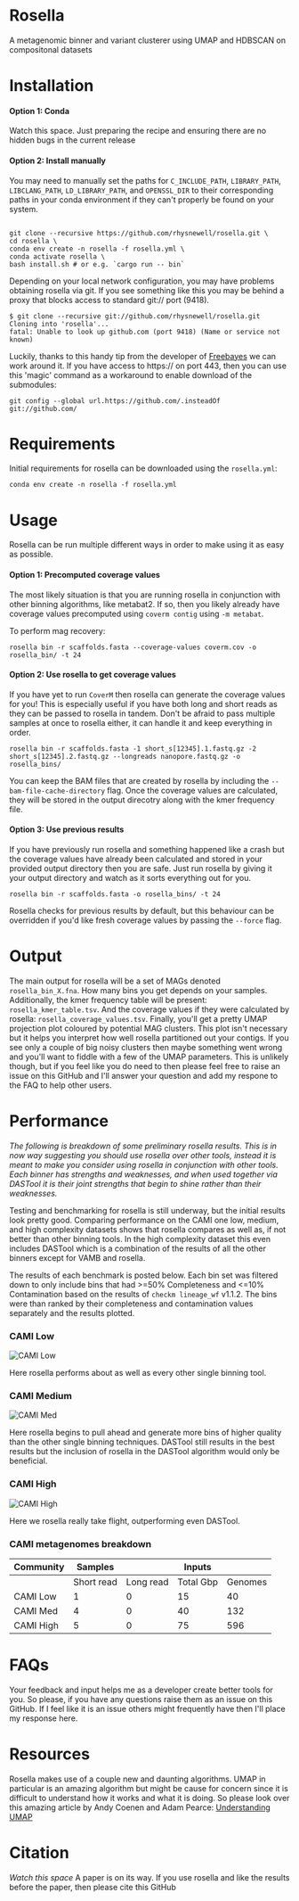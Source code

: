 # Rosella
A metagenomic binner and variant clusterer using UMAP and HDBSCAN on compositonal datasets

# Installation
#### Option 1: Conda
Watch this space. Just preparing the recipe and ensuring there are no hidden bugs in the
current release

#### Option 2: Install manually
You may need to manually set the paths for `C_INCLUDE_PATH`, `LIBRARY_PATH`, `LIBCLANG_PATH`, 
`LD_LIBRARY_PATH`, and `OPENSSL_DIR` to their corresponding
paths in your conda environment if they can't properly be found on your system.
```

git clone --recursive https://github.com/rhysnewell/rosella.git \ 
cd rosella \
conda env create -n rosella -f rosella.yml \ 
conda activate rosella \ 
bash install.sh # or e.g. `cargo run -- bin`
```

Depending on your local network configuration, you may have problems obtaining rosella via git.
If you see something like this you may be behind a proxy that blocks access to standard git:// port (9418).

```
$ git clone --recursive git://github.com/rhysnewell/rosella.git
Cloning into 'rosella'...
fatal: Unable to look up github.com (port 9418) (Name or service not known)
```

Luckily, thanks to this handy tip from the developer of [Freebayes](https://github.com/ekg/freebayes) we can work around it.
If you have access to https:// on port 443, then you can use this 'magic' command as a workaround to enable download of the submodules:

```
git config --global url.https://github.com/.insteadOf git://github.com/
```

# Requirements

Initial requirements for rosella can be downloaded using the `rosella.yml`:
```
conda env create -n rosella -f rosella.yml
```

# Usage

Rosella can be run multiple different ways in order to make using it as easy as possible.

#### Option 1: Precomputed coverage values

The most likely situation is that you are running rosella in conjunction with other
binning algorithms, like metabat2. If so, then you likely already have coverage values precomputed
using `coverm contig` using `-m metabat`.

To perform mag recovery:
```
rosella bin -r scaffolds.fasta --coverage-values coverm.cov -o rosella_bin/ -t 24
```

#### Option 2: Use rosella to get coverage values

If you have yet to run `CoverM` then rosella can generate the coverage values for you!
This is especially useful if you have both long and short reads as they can be passed
to rosella in tandem. Don't be afraid to pass multiple samples at once to rosella either,
it can handle it and keep everything in order.

```
rosella bin -r scaffolds.fasta -1 short_s[12345].1.fastq.gz -2 short_s[12345].2.fastq.gz --longreads nanopore.fastq.gz -o rosella_bins/
```

You can keep the BAM files that are created by rosella by including the `--bam-file-cache-directory`
flag. Once the coverage values are calculated, they will be stored in the output direcotry along with
the kmer frequency file.

#### Option 3: Use previous results

If you have previously run rosella and something happened like a crash but the coverage values have
already been calculated and stored in your provided output directory then you are safe.
Just run rosella by giving it your output directory and watch as it sorts everything out for you.

```
rosella bin -r scaffolds.fasta -o rosella_bins/ -t 24
```

Rosella checks for previous results by default, but this behaviour can be overridden if you'd like fresh coverage
values by passing the `--force` flag.

# Output

The main output for rosella will be a set of MAGs denoted `rosella_bin_X.fna`. How many bins you get depends on your 
samples. Additionally, the kmer frequency table will be present: `rosella_kmer_table.tsv`. And the coverage values if
they were calculated by rosella: `rosella_coverage_values.tsv`. Finally, you'll get a pretty UMAP projection plot coloured
by potential MAG clusters. This plot isn't necessary but it helps you interpret how well rosella partitioned out your contigs.
If you see only a couple of big noisy clusters then maybe something went wrong and you'll want to fiddle with a few of
the UMAP parameters. This is unlikely though, but if you feel like you do need to then please feel free to raise an issue
on this GitHub and I'll answer your question and add my respone to the FAQ to help other users.

# Performance

*The following is  breakdown of some preliminary rosella results. This is in now way suggesting you should
use rosella over other tools, instead it is meant to make you consider using rosella in conjunction with other tools.
Each binner has strengths and weaknesses, and when used together via DASTool it is their joint strengths that begin
to shine rather than their weaknesses.*

Testing and benchmarking for rosella is still underway, but the initial results look pretty good. 
Comparing performance on the CAMI one low, medium, and high complexity datasets shows that rosella compares as well as, 
if not better than other binning tools. In the high complexity dataset this even includes DASTool which is a combination 
of the results of all the other binners except for VAMB and rosella. 

The results of each benchmark is posted below. Each bin set was filtered down to only include bins that had >=50% 
Completeness and <=10% Contamination based on the results of `checkm lineage_wf` v1.1.2. 
The bins were than ranked by their completeness and contamination values separately and the results plotted.

### CAMI Low

![CAMI Low](results/cami_low.png)

Here rosella performs about as well as every other single binning tool.

### CAMI Medium

![CAMI Med](results/cami_med.png)

Here rosella begins to pull ahead and generate more bins of higher quality than
the other single binning techniques. DASTool still results in the best results
but the inclusion of rosella in the DASTool algorithm would only be beneficial.

### CAMI High

![CAMI High](results/cami_high.png)

Here we rosella really take flight, outperforming even DASTool.


### CAMI metagenomes breakdown

| Community | Samples  |   | Inputs |   |
|---|---|---|---|---|
|   | Short read | Long read | Total Gbp | Genomes | Circular elements |
|   CAMI Low	| 1	| 0	| 15 | 40 | 20   |
|   CAMI Med	| 4	| 0	| 40 | 132 | 100 |
|   CAMI High	| 5	| 0	| 75 | 596 | 478 |

# FAQs

Your feedback and input helps me as a developer create better tools for you. So please, if you have any questions
raise them as an issue on this GitHub. If I feel like it is an issue others might frequently have then I'll place my 
response here.

# Resources

Rosella makes use of a couple new and daunting algorithms. UMAP in particular is an amazing algorithm but might be cause 
for concern since it is difficult to understand how it works and what it is doing. So please look over this amazing article 
by Andy Coenen and Adam Pearce: [Understanding UMAP](https://pair-code.github.io/understanding-umap/)

# Citation

*Watch this space* A paper is on its way. If you use rosella and like the results before the paper, then please cite this GitHub
